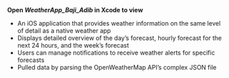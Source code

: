 **Open *WeatherApp_Baji_Adib* in Xcode to view**

*	An iOS application that provides weather information on the same level of detail as a native weather app
*	Displays detailed overview of the day’s forecast, hourly forecast for the next 24 hours, and the week’s forecast
*	Users can manage notifications to receive weather alerts for specific forecasts
*	Pulled data by parsing the OpenWeatherMap API’s complex JSON file

